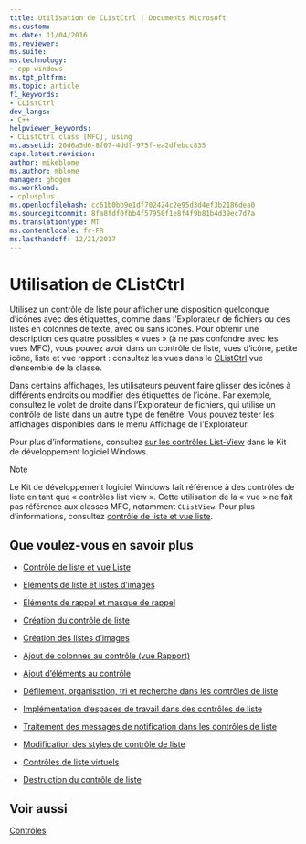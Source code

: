 ```yaml
---
title: Utilisation de CListCtrl | Documents Microsoft
ms.custom: 
ms.date: 11/04/2016
ms.reviewer: 
ms.suite: 
ms.technology:
- cpp-windows
ms.tgt_pltfrm: 
ms.topic: article
f1_keywords:
- CListCtrl
dev_langs:
- C++
helpviewer_keywords:
- CListCtrl class [MFC], using
ms.assetid: 20d6a5d6-8f07-4ddf-975f-ea2dfebcc835
caps.latest.revision: 
author: mikeblome
ms.author: mblome
manager: ghogen
ms.workload:
- cplusplus
ms.openlocfilehash: cc61b0bb9e1df702424c2e95d3d4ef3b2186dea0
ms.sourcegitcommit: 8fa8fdf0fbb4f57950f1e8f4f9b81b4d39ec7d7a
ms.translationtype: MT
ms.contentlocale: fr-FR
ms.lasthandoff: 12/21/2017
---
```

# <a name="using-clistctrl"></a>Utilisation de CListCtrl
Utilisez un contrôle de liste pour afficher une disposition quelconque d’icônes avec des étiquettes, comme dans l’Explorateur de fichiers ou des listes en colonnes de texte, avec ou sans icônes. Pour obtenir une description des quatre possibles « vues » (à ne pas confondre avec les vues MFC), vous pouvez avoir dans un contrôle de liste, vues d’icône, petite icône, liste et vue rapport : consultez les vues dans le [CListCtrl](../mfc/reference/clistctrl-class.md) vue d’ensemble de la classe.  
  
 Dans certains affichages, les utilisateurs peuvent faire glisser des icônes à différents endroits ou modifier des étiquettes de l’icône. Par exemple, consultez le volet de droite dans l’Explorateur de fichiers, qui utilise un contrôle de liste dans un autre type de fenêtre. Vous pouvez tester les affichages disponibles dans le menu Affichage de l’Explorateur.  
  
 Pour plus d’informations, consultez [sur les contrôles List-View](http://msdn.microsoft.com/library/windows/desktop/bb774735) dans le Kit de développement logiciel Windows.  
  
> [!NOTE]
>  Le Kit de développement logiciel Windows fait référence à des contrôles de liste en tant que « contrôles list view ». Cette utilisation de la « vue » ne fait pas référence aux classes MFC, notamment `CListView`. Pour plus d’informations, consultez [contrôle de liste et vue liste](../mfc/list-control-and-list-view.md).  
  
## <a name="what-do-you-want-to-know-more-about"></a>Que voulez-vous en savoir plus  
  
-   [Contrôle de liste et vue Liste](../mfc/list-control-and-list-view.md)  
  
-   [Éléments de liste et listes d’images](../mfc/list-items-and-image-lists.md)  
  
-   [Éléments de rappel et masque de rappel](../mfc/callback-items-and-the-callback-mask.md)  
  
-   [Création du contrôle de liste](../mfc/creating-the-list-control.md)  
  
-   [Création des listes d’images](../mfc/creating-the-image-lists.md)  
  
-   [Ajout de colonnes au contrôle (vue Rapport)](../mfc/adding-columns-to-the-control-report-view.md)  
  
-   [Ajout d’éléments au contrôle](../mfc/adding-items-to-the-control.md)  
  
-   [Défilement, organisation, tri et recherche dans les contrôles de liste](../mfc/scrolling-arranging-sorting-and-finding-in-list-controls.md)  
  
-   [Implémentation d’espaces de travail dans des contrôles de liste](../mfc/implementing-working-areas-in-list-controls.md)  
  
-   [Traitement des messages de notification dans les contrôles de liste](../mfc/processing-notification-messages-in-list-controls.md)  
  
-   [Modification des styles de contrôle de liste](../mfc/changing-list-control-styles.md)  
  
-   [Contrôles de liste virtuels](../mfc/virtual-list-controls.md)  
  
-   [Destruction du contrôle de liste](../mfc/destroying-the-list-control.md)  
  
## <a name="see-also"></a>Voir aussi  
 [Contrôles](../mfc/controls-mfc.md)

